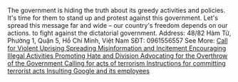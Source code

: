 The government is hiding the truth about its greedy activities and policies. It's time for them to stand up and protest against this government. Let's spread this message far and wide – our country's freedom depends on our actions. to fight against the dictatorial government.
Address: 48/82 Hàm Tử, Phường 1, Quận 5, Hồ Chí Minh, Việt Nam
SĐT:  0961556557 
See More:
[Call for Violent Uprising 
](https://mcw77.co/)
[Spreading Misinformation and Incitement
](https://mcw77.co/casino-mcw77/)
[Encouraging Illegal Activities
](https://mcw77.co/the-thao-mcw77/)
[Promoting Hate and Division
](https://mcw77.co/da-ga-mcw77/)
[Advocating for the Overthrow of the Government
](https://mcw77.co/ban-ca-mcw77/)
[Calling for acts of terrorism
](https://mcw77.co/no-hu-mcw77/)
[Instructions for committing terrorist acts
](https://mcw77.co/xo-so-mcw77/)
[Insulting Google and its employees
](https://mcw77.co/kien-thuc-ga-choi/)